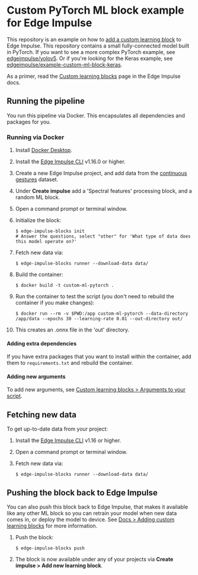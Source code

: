 # Custom PyTorch ML block example for Edge Impulse

This repository is an example on how to [add a custom learning block](https://docs.edgeimpulse.com/docs/edge-impulse-studio/learning-blocks/adding-custom-learning-blocks) to Edge Impulse. This repository contains a small fully-connected model built in PyTorch. If you want to see a more complex PyTorch example, see [edgeimpulse/yolov5](https://github.com/edgeimpulse/yolov5). Or if you're looking for the Keras example, see [edgeimpulse/example-custom-ml-block-keras](https://github.com/edgeimpulse/example-custom-ml-block-keras).

As a primer, read the [Custom learning blocks](https://docs.edgeimpulse.com/docs/edge-impulse-studio/learning-blocks/adding-custom-learning-blocks) page in the Edge Impulse docs.

## Running the pipeline

You run this pipeline via Docker. This encapsulates all dependencies and packages for you.

### Running via Docker

1. Install [Docker Desktop](https://www.docker.com/products/docker-desktop/).
2. Install the [Edge Impulse CLI](https://docs.edgeimpulse.com/docs/edge-impulse-cli/cli-installation) v1.16.0 or higher.
3. Create a new Edge Impulse project, and add data from the [continuous gestures](https://docs.edgeimpulse.com/docs/continuous-gestures) dataset.
4. Under **Create impulse** add a 'Spectral features' processing block, and a random ML block.
5. Open a command prompt or terminal window.
6. Initialize the block:

    ```
    $ edge-impulse-blocks init
    # Answer the questions, select "other" for 'What type of data does this model operate on?'
    ```

7. Fetch new data via:

    ```
    $ edge-impulse-blocks runner --download-data data/
    ```

8. Build the container:

    ```
    $ docker build -t custom-ml-pytorch .
    ```

9. Run the container to test the script (you don't need to rebuild the container if you make changes):

    ```
    $ docker run --rm -v $PWD:/app custom-ml-pytorch --data-directory /app/data --epochs 30 --learning-rate 0.01 --out-directory out/
    ```

10. This creates an .onnx file in the 'out' directory.

#### Adding extra dependencies

If you have extra packages that you want to install within the container, add them to `requirements.txt` and rebuild the container.

#### Adding new arguments

To add new arguments, see [Custom learning blocks > Arguments to your script](https://docs.edgeimpulse.com/docs/edge-impulse-studio/learning-blocks/adding-custom-learning-blocks#arguments-to-your-script).

## Fetching new data

To get up-to-date data from your project:

1. Install the [Edge Impulse CLI](https://docs.edgeimpulse.com/docs/edge-impulse-cli/cli-installation) v1.16 or higher.
2. Open a command prompt or terminal window.
3. Fetch new data via:

    ```
    $ edge-impulse-blocks runner --download-data data/
    ```

## Pushing the block back to Edge Impulse

You can also push this block back to Edge Impulse, that makes it available like any other ML block so you can retrain your model when new data comes in, or deploy the model to device. See [Docs > Adding custom learning blocks](https://docs.edgeimpulse.com/docs/edge-impulse-studio/organizations/adding-custom-transfer-learning-models) for more information.

1. Push the block:

    ```
    $ edge-impulse-blocks push
    ```

2. The block is now available under any of your projects via **Create impulse > Add new learning block**.
